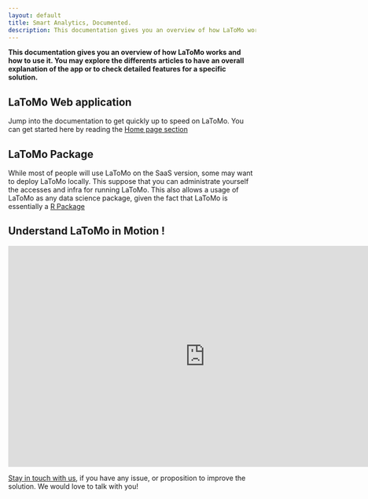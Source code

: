```yaml
---
layout: default
title: Smart Analytics, Documented.
description: This documentation gives you an overview of how LaToMo works and how to use it. You may explore the differents articles to have an overall explanation of the app or to check detailed features for a specific solution.
---
```


**This documentation gives you an overview of how LaToMo works and how to use it. You may explore the differents articles to have an overall explanation of the app or to check detailed features for a specific solution.**

## LaToMo Web application

Jump into the documentation to get quickly up to speed on LaToMo.
You can get started here by reading the [Home page section](home/home.md)

## LaToMo Package

While most of people will use LaToMo on the SaaS version, some may want to deploy LaToMo locally.
This suppose that you can administrate yourself the accesses and infra for running LaToMo.
This also allows a usage of LaToMo as any data science package, given the fact that LaToMo is essentially a [R Package](/r_package.md)

## Understand LaToMo in Motion !


<iframe width="800" height="450" src="https://www.youtube.com/embed/JTZAJJUR9xc" frameborder="0" allow="accelerometer; autoplay; encrypted-media; gyroscope; picture-in-picture" allowfullscreen></iframe>

[Stay in touch with us](https://LaToMo.fr/lets-talk/), if you have any issue, or proposition to improve the solution. We would love to talk with you!
